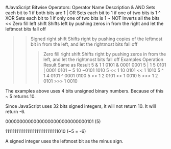 #JavaScript Bitwise Operators:
Operator	Name	Description
&	AND	Sets each bit to 1 if both bits are 1
|	OR	Sets each bit to 1 if one of two bits is 1
^	XOR	Sets each bit to 1 if only one of two bits is 1
~	NOT	Inverts all the bits
<<	Zero fill left shift	Shifts left by pushing zeros in from the right and let the leftmost bits fall off
>>	Signed right shift	Shifts right by pushing copies of the leftmost bit in from the left, and let the rightmost bits fall off
>>>	Zero fill right shift	Shifts right by pushing zeros in from the left, and let the rightmost bits fall off
Examples
Operation	Result	Same as	Result
5 & 1	1	0101 & 0001	 0001
5 | 1	5	0101 | 0001	 0101
~ 5	10	 ~0101	 1010
5 << 1	10	0101 << 1	 1010
5 ^ 1	4	0101 ^ 0001	 0100
5 >> 1	2	0101 >> 1	 0010
5 >>> 1	2	0101 >>> 1	 0010






The examples above uses 4 bits unsigned binary numbers. Because of this ~ 5 returns 10.

Since JavaScript uses 32 bits signed integers, it will not return 10. It will return -6.

00000000000000000000000000000101 (5)

11111111111111111111111111111010 (~5 = -6)

A signed integer uses the leftmost bit as the minus sign.